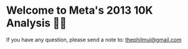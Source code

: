 # Welcome to Meta's 2013 10K Analysis 🚀🤖

If you have any question, please send a note to: thephilmui@gmail.com

